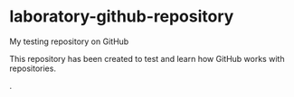 # laboratory-github-repository
My testing repository on GitHub

This repository has been created to test and learn how GitHub works with repositories.

.
